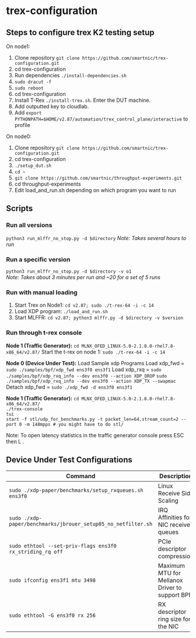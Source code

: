 # trex-configuration

## Steps to configure trex K2 testing setup 

On node1:
1) Clone repository `git clone https://github.com/smartnic/trex-configuration.git`
2) cd trex-configuration
3) Run dependencies `./install-dependencies.sh`
4) `sudo dracut -f`
5) `sudo reboot`
6) cd trex-configuration
7) Install T-Rex `./install-trex.sh`. Enter the DUT machine.
8) Add outputted key to cloudlab.
9) Add `export PYTHONPATH=$HOME/v2.87/automation/trex_control_plane/interactive` to profile 


On node0:
1) Clone repository `git clone https://github.com/smartnic/trex-configuration.git`
2) cd trex-configuration
3) `./setup_dut.sh`
4) `cd ~`
5) `git clone https://github.com/smartnic/throughput-experiments.git`
6) cd throughput-experiments
7) Edit load_and_run.sh depending on which program you want to run 

## Scripts

### Run all versions  
`python3 run_mlffr_no_stop.py -d $directory`
*Note: Takes several hours to run*

### Run a specific version 
`python3 run_mlffr_no_stop.py -d $directory -v o1`  
*Note: Takes about 3 minutes per run and ~20 for a set of 5 runs*

### Run with manual loading
1) Start Trex on Node1:  `cd v2.87; sudo ./t-rex-64 -i -c 14`
2) Load XDP program: `./load_and_run.sh`
3) Start MLFFR: `cd v2.87; python3 mlffr.py -d $directory -v $version`

### Run through t-rex console
**Node 1 (Traffic Generator):**
`cd MLNX_OFED_LINUX-5.0-2.1.8.0-rhel7.8-x86_64/v2.87/`
Start the t-rex on node 1: `sudo ./t-rex-64 -i -c 14`  

**Node 0 (Device Under Test):**
Load Sample xdp Programs
Load xdp_fwd = `sudo ./samples/bpf/xdp_fwd ens3f0 ens3f1`
Load xdp_rxq = 
`sudo ./samples/bpf/xdp_rxq_info --dev ens3f0 --action XDP_DROP`
`sudo ./samples/bpf/xdp_rxq_info --dev ens3f0 --action XDP_TX --swapmac`
Detach xdp_fwd = `sudo ./xdp_fwd -d ens3f0 ens3f1`  

**Node 1 (Traffic Generator):**
`cd MLNX_OFED_LINUX-5.0-2.1.8.0-rhel7.8-x86_64/v2.87/`  
`./trex-console`  
`tui`  
`start -f stl/udp_for_benchmarks.py -t packet_len=64,stream_count=2 --port 0 -m 148mpps # you might have to do stl/`

Note: To open latency statistics in the traffic generator console press ESC then L .

## Device Under Test Configurations

| Command | Description |
| --- | --- |
| `sudo ./xdp-paper/benchmarks/setup_rxqueues.sh ens3f0` | Linux Receive Side Scaling | 
| `sudo ./xdp-paper/benchmarks/jbrouer_setup05_no_netfilter.sh` | IRQ Affinities for NIC receive queues |
| `sudo ethtool --set-priv-flags ens3f0 rx_striding_rq off` | PCIe descriptor compression |
| `sudo ifconfig ens3f1 mtu 3498` | Maximum MTU for Mellanox Driver to support BPF |
| `sudo ethtool -G ens3f0 rx 256`| RX descriptor ring size for the NIC |